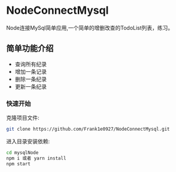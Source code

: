 # NodeConnectMysql
Node连接MySql简单应用,一个简单的增删改查的TodoList列表，练习。

## 简单功能介绍

-   查询所有纪录
-   增加一条记录
-   删除一条纪录
-   更新一条纪录



### 快速开始

克隆项目文件:

```bash
git clone https://github.com/Frank1e0927/NodeConnectMysql.git
```

进入目录安装依赖:

```bash
cd mysqlNode
npm i 或者 yarn install
npm start

```
